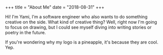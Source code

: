 +++
title = "About Me"
date = "2018-08-31"
+++

Hi! I'm Yami, I'm a software engineer who also wants to do something creative on the side. What kind of creative thing? Well, right now I'm going to focus on drawing, but I could see myself diving into writing stories or poetry in the future.

If you're wondering why my logo is a pineapple, it's because they are cool. Yep.

